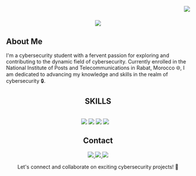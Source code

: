 <img align="right" src="https://visitor-badge.laobi.icu/badge?page_id=abd3lgh4f0r.abd3lgh4f0r" />

<h1 align="center">
    <img src="https://readme-typing-svg.herokuapp.com/?font=Righteous&size=35&center=true&vCenter=true&width=500&height=70&duration=4000&lines=Hi+There!+👋;+I'm+Abdelghafour+Bouhdyd!;" />
</h1>


## About Me

I'm a cybersecurity student with a fervent passion for exploring and contributing to the dynamic field of cybersecurity. Currently enrolled in the National Institute of Posts and Telecommunications in Rabat, Morocco 🌐, I am dedicated to advancing my knowledge and skills in the realm of cybersecurity 🔒.

<div align="center">
<h2 align="center">SKILLS</h2>
 <br/>
<div align="center">
    <img src="https://img.shields.io/badge/Python-3776AB?style=for-the-badge&logo=python&logoColor=white"/>
    <img src="https://img.shields.io/badge/HTML-239120?style=for-the-badge&logo=html5&logoColor=white"/>
    <img src="https://img.shields.io/badge/Java-ED8B00?style=for-the-badge&logo=openjdk&logoColor=white"/>
    <img src="https://img.shields.io/badge/CSS3-1572B6?style=for-the-badge&logo=css3&logoColor=white"/>
    <img scr="https://img.shields.io/badge/JavaScript-323330?style=for-the-badge&logo=javascript&logoColor=F7DF1E"/>
    <img scr="https://img.shields.io/badge/Markdown-000000?style=for-the-badge&logo=markdown&logoColor=white"/>
    <img scr="https://img.shields.io/badge/Flask-000000?style=for-the-badge&logo=flask&logoColor=white"/>
    <img scr="https://img.shields.io/badge/Powershell-2CA5E0?style=for-the-badge&logo=powershell&logoColor=white"/>
 <br/>   
</div>





## Contact
<div align="center"> 
  <a href="mail:abouhdyd@gmail.com">
    <img src="https://img.shields.io/badge/Gmail-333333?style=for-the-badge&logo=gmail&logoColor=red" />
  </a>
  <a href="https://www.linkedin.com/in/abdelghafourbouhdyd/" target="_blank">
    <img src="https://img.shields.io/badge/LinkedIn-0077B5?style=for-the-badge&logo=linkedin&logoColor=white" target="_blank" />
  </a>
  <a href="https://abd3lgh4f0r.github.io/" target="_blank">
     <img src="https://img.shields.io/badge/website-000000?style=for-the-badge&logo=About.me&logoColor=white"/> 
  </a>
</div>




Let's connect and collaborate on exciting cybersecurity projects! 🚀
 
